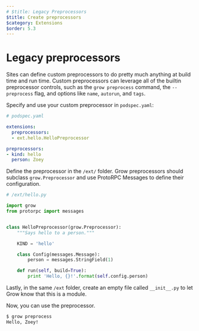 ```yaml
---
# $title: Legacy Preprocessors
$title: Create preprocessors
$category: Extensions
$order: 5.3
---
```

# Legacy preprocessors

Sites can define custom preprocessors to do pretty much anything at build time
and run time. Custom preprocessors can leverage all of the builtin preprocessor
controls, such as the `grow preprocess` command, the `--preprocess` flag, and
options like `name`, `autorun`, and `tags`.

Specify and use your custom preprocessor in `podspec.yaml`:

```yaml
# podspec.yaml

extensions:
  preprocessors:
  - ext.hello.HelloPreprocessor

preprocessors:
- kind: hello
  person: Zoey
```

Define the preprocessor in the `/ext/` folder.
Grow preprocessors should subclass `grow.Preprocessor` and use ProtoRPC Messages
to define their configuration.

```python
# /ext/hello.py

import grow
from protorpc import messages


class HelloPreprocessor(grow.Preprocessor):
    """Says hello to a person."""

    KIND = 'hello'

    class Config(messages.Message):
        person = messages.StringField(1)

    def run(self, build=True):
        print 'Hello, {}!'.format(self.config.person)
```

Lastly, in the same `/ext` folder, create an empty file called `__init__.py` to let Grow know that this is a module.

Now, you can use the preprocessor.

```bash
$ grow preprocess
Hello, Zoey!
```
